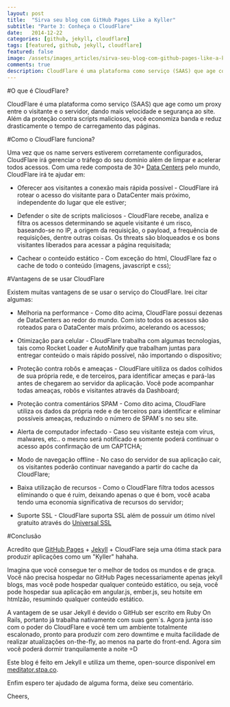 ```yaml
---
layout: post
title:  "Sirva seu blog com GitHub Pages Like a Kyller"
subtitle: "Parte 3: Conheça o CloudFlare"
date:   2014-12-22
categories: [github, jekyll, cloudflare]
tags: [featured, github, jekyll, cloudflare]
featured: false
image: /assets/images_articles/sirva-seu-blog-com-github-pages-like-a-kyller/post-jekyll-e-github-pages-cloudflare.jpg
comments: true
description: CloudFlare é uma plataforma como serviço (SAAS) que age como um proxy entre o visitante e o servidor, dando mais velocidade e segurança ao site.
---
```


#O que é CloudFlare?

CloudFlare é uma plataforma como serviço (SAAS) que age como um proxy entre o visitante e o servidor, dando mais velocidade e segurança ao site. Além da proteção contra scripts maliciosos, você economiza banda e reduz drasticamente o tempo de carregamento das páginas.

#Como o CloudFlare funciona?

Uma vez que os name servers estiverem corretamente configurados, CloudFlare irá gerenciar o tráfego do seu domínio além de limpar e acelerar todos acessos. Com uma rede composta de 30+ [Data Centers](https://www.cloudflare.com/network-map) pelo mundo, CloudFlare irá te ajudar em:

- Oferecer aos visitantes a conexão mais rápida possível - CloudFlare irá rotear o acesso do visitante para o DataCenter mais próximo, independente do lugar que ele estiver;

- Defender o site de scripts maliciosos - CloudFlare recebe, analiza e filtra os acessos determinando se aquele visitante é um risco, baseando-se no IP, a origem da requisição, o payload, a frequência de requisições, dentre outras coisas. Os threats são bloqueados e os bons visitantes liberados para acessar a página requisitada;

- Cachear o conteúdo estático - Com exceção do html, CloudFlare faz o cache de todo o conteúdo (imagens, javascript e css);

#Vantagens de se usar CloudFlare

Existem muitas vantagens de se usar o serviço do CloudFlare. Irei citar algumas:

- Melhoria na performance - Como dito acima, CloudFlare possui dezenas de DataCenters ao redor do mundo. Com isto todos os acessos são roteados para o DataCenter mais próximo, acelerando os acessos;

- Otimização para celular - CloudFlare trabalha com algumas tecnologias, tais como Rocket Loader e AutoMinify que trabalham juntas para entregar conteúdo o mais rápido possível, não importando o dispositivo;

- Proteção contra robôs e ameaças - CloudFlare uitiliza os dados colhidos de sua própria rede, e de terceiros, para identificar ameças e pará-las antes de chegarem ao servidor da aplicação. Você pode acompanhar todas ameaças, robôs e visitantes através da Dashboard;

- Proteção contra comentários SPAM - Como dito acima, CloudFlare utiliza os dados da própria rede e de terceiros para identificar e eliminar possíveis ameaças, reduzindo o número de SPAM´s no seu site.

- Alerta de computador infectado - Caso seu visitante esteja com vírus, malwares, etc.. o mesmo será notificado e somente poderá continuar o acesso após confirmação de um CAPTCHA;

- Modo de navegação offline - No caso do servidor de sua aplicação cair, os visitantes poderão continuar navegando a partir do cache da CloudFlare;

- Baixa utilização de recursos - Como o CloudFlare filtra todos acessos eliminando o que é ruim, deixando apenas o que é bom, você acaba tendo uma economia significativa de recursos do servidor;

- Suporte SSL - CloudFlare suporta SSL além de possuir um ótimo nível gratuito através do [Universal SSL](https://www.cloudflare.com/ssl)

#Conclusão

Acredito que [GitHub Pages](https://stpa.co/github/jekyll/2014/12/12/sirva-seu-blog-com-github-pages-like-a-kyller-part-1.html) + [Jekyll](https://stpa.co/github/jekyll/2014/12/14/sirva-seu-blog-com-github-pages-like-a-kyller-part-2.html) + CloudFlare seja uma ótima stack para produzir aplicações como um "Kyller" hahaha.

Imagina que você consegue ter o melhor de todos os mundos e de graça. Você não precisa hospedar no GitHub Pages necessariamente apenas  jekyll blogs, mas você pode hospedar qualquer conteúdo estático, ou seja, você pode hospedar sua aplicação em angular.js, ember.js, seu hotsite em htmlzão, resumindo qualquer conteúdo estático.

A vantagem de se usar Jekyll é devido o GitHub ser escrito em Ruby On Rails, portanto já trabalha nativamente com suas gem´s. Agora junta isso com o poder do CloudFlare e você tem um ambiente totalmente escalonado, pronto para produzir com zero downtime e muita facilidade de realizar atualizações on-the-fly, ao menos na parte do front-end. Agora sim você poderá dormir tranquilamente a noite =D

Este blog é feito em Jekyll e utiliza um theme, open-source disponível em [meditator.stpa.co](https://meditator.stpa.co).

Enfim espero ter ajudado de alguma forma, deixe seu comentário.

Cheers,